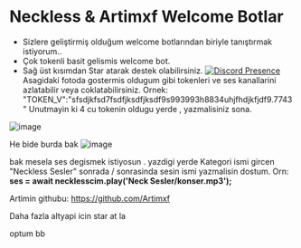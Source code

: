 # Neckless & Artimxf Welcome Botlar

- Sizlere geliştirmiş olduğum welcome botlarından biriyle tanıştırmak istiyorum.. 
- Çok tokenli basit gelismis welcome bot.
- Sağ üst kısımdan Star atarak destek olabilirsiniz.
[![Discord Presence](https://lanyard.cnrad.dev/api/411859331324051466)](https://discord.com/users/411859331324051466)
Asagidaki fotoda gostermis oldugum gibi tokenleri ve ses kanallarini azlatabilir veya coklatabilirsiniz.
Ornek: "TOKEN_V":"sfsdjkfsd7fsdfjksdfjksdf9s993993h8834uhjfhdjkfjdf9.7743"
Unutmayin ki 4 cu tokenin oldugu yerde , yazmalisiniz sona.

![image](https://media.discordapp.net/attachments/975137206366785617/987367044515254284/unknown.png)

He bide burda bak
![image](https://media.discordapp.net/attachments/975137206366785617/987368060430192690/unknown.png)

bak mesela ses degismek istiyosun . yazdigi yerde Kategori ismi gircen "Neckless Sesler" sonrada / sonrasinda sesin ismi yazmalisin dostum. Orn: **ses = await necklesscim.play('Neck Sesler/konser.mp3');**

Artimin githubu: https://github.com/Artimxf

Daha fazla altyapi icin star at la

optum bb
